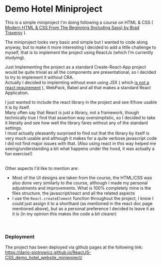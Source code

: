 # Demo Hotel Miniproject

This is a simple miniproject I'm doing following a course on HTML & CSS ( [Modern HTML & CSS From The Beginning (Including Sass) by Brad Traversy](https://www.udemy.com/course/modern-html-css-from-the-beginning/) ).

The miniproject looks very basic and simple but I wanted to code along anyway, but to make it more interesting I decided to add a little challenge to myself, that is to implement the project using ReactJs (which I'm currently studying).

Just Implementing the project as a standard Create-React-App project would be quite trivial as all the components are presentational, so I decided to try to implement it without CRA.\
Actually I decided to implemting without even using JSX ( which [is not a react requirement](https://reactjs.org/docs/react-without-jsx.html) ), WebPack, Babel and all that makes a standard React Application.

I just wanted to include the react library in the project and see if/how usable it is by itself.\
Many often say that React is just a library, not a framework, though technically true I find that assertion way oversimplistic, so I decided to take it literally and see how well the library fares without any of the standard settings.\
I must actually pleasantly surprised to find out that the library by itself is very much usable and although it makes for a quite verbose javascript code I did not find major issues with that. (Also using react in this way helped me seeing/understanding a bit what happens under the hood, it was actually a fun exercise!)

\
Other aspects I'd like to mention are:
 - Most of the UI designs are taken from the course, the HTML/CSS was also done very similarly to the course, although I made my personal adjustments and improvements. What is 100% completely mine is the files structure, the javascript/react and all the related aspects
- I use the `React.createElement` function throughout the project, I know I could just assign it to a shorthard (as mentioned in the react doc page mentioned above), but as a personal preference I decided to leave it as it is (in my opinion this makes the code a bit clearer)
\
\
\
&NewLine;

 ### Deployment
 The project has been deployed via github pages at the following link:\
 https://dario-piotrowicz.github.io/ReactJS-CSS_demo_hotel_website_miniproject/
